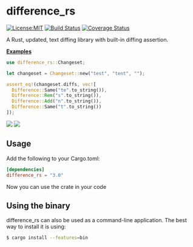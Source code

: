 # difference_rs 

[![License:MIT](https://img.shields.io/badge/License-MIT-blue.svg)](https://opensource.org/licenses/MIT)
[![Build Status](https://github.com/naomijub/difference-rs/actions/workflows/rust.yaml/badge.svg?branch=master)](https://github.com/naomijub/difference-rs/actions/workflows/rust.yaml)
[![Coverage Status](https://coveralls.io/repos/github/naomijub/difference-rs/badge.svg)](https://coveralls.io/github/naomijub/difference-rs)

A Rust, updated, text diffing library with built-in diffing assertion.

__[Examples](/Examples.md)__

```rust
use difference_rs::Changeset;

let changeset = Changeset::new("test", "tent", "");

assert_eq!(changeset.diffs, vec![
  Difference::Same("te".to_string()),
  Difference::Rem("s".to_string()),
  Difference::Add("n".to_string()),
  Difference::Same("t".to_string())
]);
```

![](https://raw.githubusercontent.com/naomijub/difference_rs/master/assets/fox.png)
![](https://raw.githubusercontent.com/naomijub/difference_rs/master/assets/github-style.png)

Usage
----------

Add the following to your Cargo.toml:

```toml
[dependencies]
difference_rs = "3.0"
```

Now you can use the crate in your code

Using the binary
-----------------

difference_rs can also be used as a command-line application. The best way to install it is using:

```sh
$ cargo install --features=bin
```
